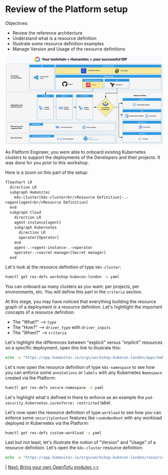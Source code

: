 # Review of the Platform setup

Objectives:
- Review the reference architecture
- Understand what is a resource definition
- Illustrate some resource definition examples
- Manage Version and Usage of the resource definitions

![alt text](images/image-13.png)

As Platform Engineer, you were able to onboard existing Kubernetes clusters to support the deployments of the Developers and their projects. It was done for you prior to this workshop.

Here is a zoom on this part of the setup:
```mermaid
flowchart LR
  direction LR
  subgraph Humanitec
    k8s-cluster[k8s-cluster<br/>Resource Definition]-.->agent[agent<br/>Resource Definition]
  end
  subgraph Cloud
    direction LR
    agent-instance[agent]
    subgraph Kubernetes
      direction LR
      operator[Operator]
    end
    agent-.->agent-instance-.->operator
    operator-->secret-manager[Secret manager]
  end
```

Let's look at the resource definition of type `k8s-cluster`:
```bash
humctl get res-defs workshop-kubecon-london -o yaml
```

You can onboard as many clusters as you want: per projects, per environments, etc. You will define this part in the `criteria` section.

At this stage, you may have noticed that everything building the resource graph of a deployment is a resource definition. Let's hightlight the important concepts of a resource definition:
- The "What?" --> `type`
- The "How?" --> `driver_type` with `driver_inputs`
- The "When?" --> `criteria`

Let's highlight the differences between "explicit" versus "implicit" resources on a specific deployment, open this link to illustrate this:
```bash
echo -e "https://app.humanitec.io/orgs/workshop-kubecon-london/apps/mabenoit-podinfo/envs/development/status"
```

Let's now open the resource definition of type `k8s-namespace` to see how you can enforce some `annotations` or `labels` with any Kubernetes `Namespace` created via the Platform:
```bash
humctl get res-defs secure-namespace -o yaml
```

Let's highlight what's defined in there to enforce as an example the `pod-security.kubernetes.io/enforce: restricted` label.

Let's now open the resource definition of type `workload` to see how you can enforce some `securityContext` features like `runAsNonRoot` with any workload deployed in Kubernetes via the Platform:
```bash
humctl get res-defs custom-workload -o yaml
```

Last but not least, let's illustrate the notion of "Version" and "Usage" of a resource definition. Let's open the `k8s-cluster` resource definition:
```bash
echo -e "https://app.humanitec.io/orgs/workshop-kubecon-london/resources/definitions/workshop-kubecon-london/usage"
```

| [Next: Bring your own OpenTofu modules >>](opentofu.md)

